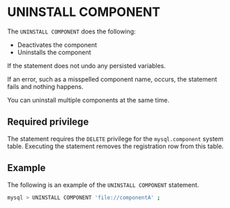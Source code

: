 # UNINSTALL COMPONENT

The `UNINSTALL COMPONENT` does the following:

* Deactivates the component
* Uninstalls the component

If the statement does not undo any persisted variables. 

If an error, such as a misspelled component name, occurs, the statement fails and nothing happens.

You can uninstall multiple components at the same time.

## Required privilege

The statement requires the `DELETE` privilege for the `mysql.component` system table. Executing the statement removes the registration row from this table. 

## Example

The following is an example of the `UNINSTALL COMPONENT` statement.

```{.bash data-prompt="mysql>"}
mysql > UNINSTALL COMPONENT 'file://componentA' ;
```



